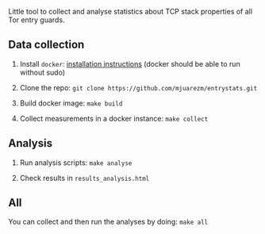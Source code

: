 Little tool to collect and analyse statistics about TCP stack properties of all Tor entry guards.

Data collection
---------------

 1. Install `docker`: [installation instructions](https://docs.docker.com/engine/installation/) (docker should be able to run without sudo)

 1. Clone the repo: `git clone https://github.com/mjuarezm/entrystats.git`

 1. Build docker image: `make build`

 1. Collect measurements in a docker instance: `make collect`

Analysis
--------

1. Run analysis scripts: `make analyse`

1. Check results in `results_analysis.html`

All
---

You can collect and then run the analyses by doing: `make all`
